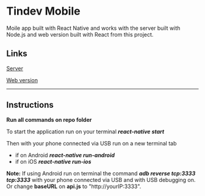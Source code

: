 # Tindev Mobile

Moile app built with React Native and works with the server built with Node.js and web version built with React from this project.

## **Links**
[Server](https://github.com/enzorossetto/tindev-server)

[Web version](https://github.com/enzorossetto/tindev-web)

***

## **Instructions**

**Run all commands on repo folder**

To start the application run on your terminal _**react-native start**_

Then with your phone connected via USB run on a new terminal tab
- if on Android  _**react-native run-android**_
- if on iOS  _**react-native run-ios**_

**Note:** If using Android run on terminal the command _**adb reverse tcp:3333 tcp:3333**_ with your phone connected via USB and with USB debugging on. Or change **baseURL** on **api.js** to "http://yourIP:3333".
